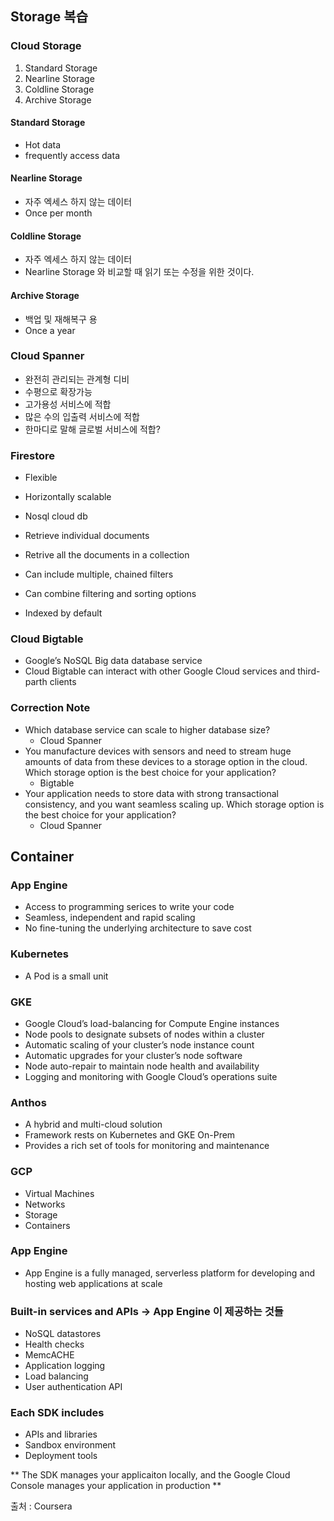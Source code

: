 ## Storage 복습

### Cloud Storage

1. Standard Storage
2. Nearline Storage
3. Coldline Storage
4. Archive Storage



#### Standard Storage

- Hot data 
- frequently access data



#### Nearline Storage

- 자주 엑세스 하지 않는 데이터
- Once per month



#### Coldline Storage

- 자주 엑세스 하지 않는 데이터
- Nearline Storage 와 비교할 때 읽기 또는 수정을 위한 것이다.



#### Archive Storage

- 백업 및 재해복구 용
- Once a year



### Cloud Spanner

-  완전히 관리되는 관계형 디비
- 수평으로 확장가능
- 고가용성 서비스에 적합
- 많은 수의 입출력 서비스에 적합
- 한마디로 말해 글로벌 서비스에 적합?



### Firestore

- Flexible

- Horizontally scalable

- Nosql cloud db

- Retrieve individual documents

- Retrive all the documents in a collection

- Can include multiple, chained filters

- Can combine filtering and sorting options

- Indexed by default

  ### 

### Cloud Bigtable

- Google’s NoSQL Big data database service
- Cloud Bigtable can interact with other Google Cloud services and third-parth clients






### Correction Note

 - Which database service can scale to higher database size?
   - Cloud Spanner
 - You manufacture devices with sensors and need to stream huge amounts of data from these devices to a storage option in the cloud. Which storage option  is the best choice for your application?
   - Bigtable
 - Your application needs to store data with strong transactional consistency, and you want seamless scaling up. Which storage option is the best choice for your application?
   - Cloud Spanner



## Container



### App Engine

- Access to programming serices to write your code
- Seamless, independent and rapid scaling
- No fine-tuning the underlying architecture to save cost



### Kubernetes

- A Pod is a small unit



### GKE  

- Google Cloud’s load-balancing for Compute Engine instances 
- Node pools to designate subsets of nodes within a cluster
- Automatic scaling of your cluster’s  node instance count
- Automatic upgrades for your cluster’s node software
- Node auto-repair to maintain node health and availability
- Logging and monitoring with Google Cloud’s operations suite



### Anthos
- A hybrid and multi-cloud solution
- Framework rests on Kubernetes and GKE On-Prem
- Provides a rich set of tools for monitoring and maintenance
  


### GCP
- Virtual Machines
- Networks
- Storage
- Containers

### App Engine
- App Engine is a fully managed, serverless platform for developing and hosting web applications at scale 

### Built-in services and APIs -> App Engine 이 제공하는 것들
- NoSQL datastores
- Health checks
- MemcACHE
- Application logging
- Load balancing
- User authentication API

### Each SDK includes
- APIs and libraries
- Sandbox environment
- Deployment tools



** The SDK manages your applicaiton locally, and the Google Cloud Console manages your application in production **
















출처 : Coursera
